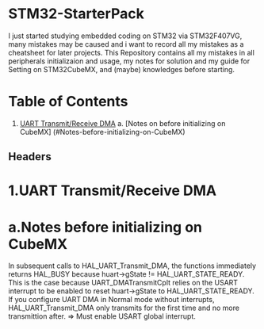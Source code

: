 # STM32-StarterPack
I just started studying embedded coding on STM32 via STM32F407VG, many mistakes may be caused and i want to record all my mistakes as a cheatsheet for later projects.
This Repository contains all my mistakes in all peripherals initializaion and usage, my notes for solution and my guide for Setting on STM32CubeMX, and (maybe) knowledges before starting.
# Table of Contents
1. [UART Transmit/Receive DMA](#UART-Transmit/Receive-DMA)
   a. [Notes on before initializing on CubeMX] (#Notes-before-initializing-on-CubeMX)


## Headers
# 1.UART Transmit/Receive DMA
#  a.Notes before initializing on CubeMX
In subsequent calls to HAL_UART_Transmit_DMA, the functions immediately returns HAL_BUSY because huart->gState != HAL_UART_STATE_READY. 
This is the case because UART_DMATransmitCplt relies on the USART interrupt to be enabled to reset huart->gState to HAL_UART_STATE_READY.
If you configure UART DMA in Normal mode without interrupts, HAL_UART_Transmit_DMA only transmits for the first time and no more transmittion after.
=> Must enable USART global interrupt. 
